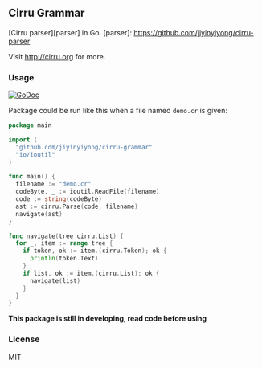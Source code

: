 
Cirru Grammar
------

[Cirru parser][parser] in Go.
[parser]: https://github.com/jiyinyiyong/cirru-parser

Visit http://cirru.org for more.

### Usage

[![GoDoc](https://godoc.org/github.com/jiyinyiyong/cirru-grammar?status.png)](https://godoc.org/github.com/jiyinyiyong/cirru-grammar)

Package could be run like this when a file named `demo.cr` is given:

```go
package main

import (
  "github.com/jiyinyiyong/cirru-grammar"
  "io/ioutil"
)

func main() {
  filename := "demo.cr"
  codeByte, _ := ioutil.ReadFile(filename)
  code := string(codeByte)
  ast := cirru.Parse(code, filename)
  navigate(ast)
}

func navigate(tree cirru.List) {
  for _, item := range tree {
    if token, ok := item.(cirru.Token); ok {
      println(token.Text)
    }
    if list, ok := item.(cirru.List); ok {
      navigate(list)
    }
  }
}
```

**This package is still in developing, read code before using**

### License

MIT